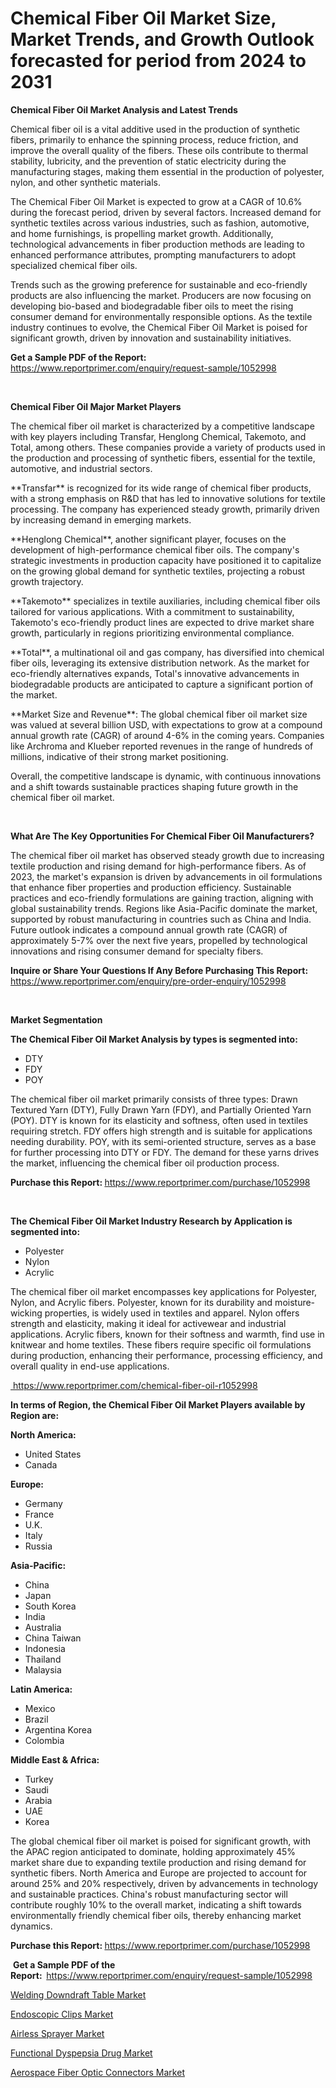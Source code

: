 <p><h1>Chemical Fiber Oil Market Size, Market Trends, and Growth Outlook forecasted for period from 2024 to 2031</h1></p><p><strong>Chemical Fiber Oil Market Analysis and Latest Trends</strong></p>
<p><p>Chemical fiber oil is a vital additive used in the production of synthetic fibers, primarily to enhance the spinning process, reduce friction, and improve the overall quality of the fibers. These oils contribute to thermal stability, lubricity, and the prevention of static electricity during the manufacturing stages, making them essential in the production of polyester, nylon, and other synthetic materials.</p><p>The Chemical Fiber Oil Market is expected to grow at a CAGR of 10.6% during the forecast period, driven by several factors. Increased demand for synthetic textiles across various industries, such as fashion, automotive, and home furnishings, is propelling market growth. Additionally, technological advancements in fiber production methods are leading to enhanced performance attributes, prompting manufacturers to adopt specialized chemical fiber oils.</p><p>Trends such as the growing preference for sustainable and eco-friendly products are also influencing the market. Producers are now focusing on developing bio-based and biodegradable fiber oils to meet the rising consumer demand for environmentally responsible options. As the textile industry continues to evolve, the Chemical Fiber Oil Market is poised for significant growth, driven by innovation and sustainability initiatives.</p></p>
<p><strong>Get a Sample PDF of the Report:&nbsp;</strong> <a href="https://www.reportprimer.com/enquiry/request-sample/1052998">https://www.reportprimer.com/enquiry/request-sample/1052998</a></p>
<p>&nbsp;</p>
<p><strong>Chemical Fiber Oil Major Market Players</strong></p>
<p><p>The chemical fiber oil market is characterized by a competitive landscape with key players including Transfar, Henglong Chemical, Takemoto, and Total, among others. These companies provide a variety of products used in the production and processing of synthetic fibers, essential for the textile, automotive, and industrial sectors.</p><p>**Transfar** is recognized for its wide range of chemical fiber products, with a strong emphasis on R&D that has led to innovative solutions for textile processing. The company has experienced steady growth, primarily driven by increasing demand in emerging markets.</p><p>**Henglong Chemical**, another significant player, focuses on the development of high-performance chemical fiber oils. The company's strategic investments in production capacity have positioned it to capitalize on the growing global demand for synthetic textiles, projecting a robust growth trajectory.</p><p>**Takemoto** specializes in textile auxiliaries, including chemical fiber oils tailored for various applications. With a commitment to sustainability, Takemoto's eco-friendly product lines are expected to drive market share growth, particularly in regions prioritizing environmental compliance.</p><p>**Total**, a multinational oil and gas company, has diversified into chemical fiber oils, leveraging its extensive distribution network. As the market for eco-friendly alternatives expands, Total's innovative advancements in biodegradable products are anticipated to capture a significant portion of the market.</p><p>**Market Size and Revenue**: The global chemical fiber oil market size was valued at several billion USD, with expectations to grow at a compound annual growth rate (CAGR) of around 4-6% in the coming years. Companies like Archroma and Klueber reported revenues in the range of hundreds of millions, indicative of their strong market positioning.</p><p>Overall, the competitive landscape is dynamic, with continuous innovations and a shift towards sustainable practices shaping future growth in the chemical fiber oil market.</p></p>
<p>&nbsp;</p>
<p><strong>What Are The Key Opportunities For Chemical Fiber Oil Manufacturers?</strong></p>
<p><p>The chemical fiber oil market has observed steady growth due to increasing textile production and rising demand for high-performance fibers. As of 2023, the market's expansion is driven by advancements in oil formulations that enhance fiber properties and production efficiency. Sustainable practices and eco-friendly formulations are gaining traction, aligning with global sustainability trends. Regions like Asia-Pacific dominate the market, supported by robust manufacturing in countries such as China and India. Future outlook indicates a compound annual growth rate (CAGR) of approximately 5-7% over the next five years, propelled by technological innovations and rising consumer demand for specialty fibers.</p></p>
<p><strong>Inquire or Share Your Questions If Any Before Purchasing This Report:</strong> <a href="https://www.reportprimer.com/enquiry/pre-order-enquiry/1052998">https://www.reportprimer.com/enquiry/pre-order-enquiry/1052998</a></p>
<p>&nbsp;</p>
<p><strong>Market Segmentation</strong></p>
<p><strong>The Chemical Fiber Oil Market Analysis by types is segmented into:</strong></p>
<p><ul><li>DTY</li><li>FDY</li><li>POY</li></ul></p>
<p><p>The chemical fiber oil market primarily consists of three types: Drawn Textured Yarn (DTY), Fully Drawn Yarn (FDY), and Partially Oriented Yarn (POY). DTY is known for its elasticity and softness, often used in textiles requiring stretch. FDY offers high strength and is suitable for applications needing durability. POY, with its semi-oriented structure, serves as a base for further processing into DTY or FDY. The demand for these yarns drives the market, influencing the chemical fiber oil production process.</p></p>
<p><strong>Purchase this Report:&nbsp;</strong><a href="https://www.reportprimer.com/purchase/1052998">https://www.reportprimer.com/purchase/1052998</a></p>
<p>&nbsp;</p>
<p><strong>The Chemical Fiber Oil Market Industry Research by Application is segmented into:</strong></p>
<p><ul><li>Polyester</li><li>Nylon</li><li>Acrylic</li></ul></p>
<p><p>The chemical fiber oil market encompasses key applications for Polyester, Nylon, and Acrylic fibers. Polyester, known for its durability and moisture-wicking properties, is widely used in textiles and apparel. Nylon offers strength and elasticity, making it ideal for activewear and industrial applications. Acrylic fibers, known for their softness and warmth, find use in knitwear and home textiles. These fibers require specific oil formulations during production, enhancing their performance, processing efficiency, and overall quality in end-use applications.</p></p>
<p><a href="https://www.reportprimer.com/chemical-fiber-oil-r1052998">&nbsp;https://www.reportprimer.com/chemical-fiber-oil-r1052998</a></p>
<p><strong>In terms of Region, the Chemical Fiber Oil Market Players available by Region are:</strong></p>
<p>
    <p> <strong> North America: </strong>
        <ul>
            <li>United States</li>
            <li>Canada</li>
        </ul>
        </p> 
    <p> <strong> Europe: </strong>
        <ul>
            <li>Germany</li>
            <li>France</li>
            <li>U.K.</li>
            <li>Italy</li>
            <li>Russia</li>
        </ul>
        </p> 
    <p> <strong> Asia-Pacific: </strong>
        <ul>
            <li>China</li>
            <li>Japan</li>
            <li>South Korea</li>
            <li>India</li>
            <li>Australia</li>
            <li>China Taiwan</li>
            <li>Indonesia</li>
            <li>Thailand</li>
            <li>Malaysia</li>
        </ul>
        </p> 
    <p> <strong> Latin America: </strong>
        <ul>
            <li>Mexico</li>
            <li>Brazil</li>
            <li>Argentina Korea</li>
            <li>Colombia</li>
        </ul>
        </p> 
    <p> <strong> Middle East & Africa: </strong>
        <ul>
            <li>Turkey</li>
            <li>Saudi</li>
            <li>Arabia</li>
            <li>UAE</li>
            <li>Korea</li>
        </ul>
    </p>
    </p>
<p><p>The global chemical fiber oil market is poised for significant growth, with the APAC region anticipated to dominate, holding approximately 45% market share due to expanding textile production and rising demand for synthetic fibers. North America and Europe are projected to account for around 25% and 20% respectively, driven by advancements in technology and sustainable practices. China's robust manufacturing sector will contribute roughly 10% to the overall market, indicating a shift towards environmentally friendly chemical fiber oils, thereby enhancing market dynamics.</p></p>
<p><strong>Purchase this Report: </strong><a href="https://www.reportprimer.com/purchase/1052998">https://www.reportprimer.com/purchase/1052998</a></p>
<p>&nbsp;<strong>Get a Sample PDF of the Report:&nbsp;&nbsp;</strong><a href="https://www.reportprimer.com/enquiry/request-sample/1052998">https://www.reportprimer.com/enquiry/request-sample/1052998</a></p>
<p><strong></strong></p>
<p><p><a href="https://issuu.com/reportprime-2/docs/welding-downdraft-table-market-size_15fee06b614a46">Welding Downdraft Table Market</a></p><p><a href="https://www.linkedin.com/pulse/endoscopic-clips-market-overview-global-trends-future-prospects-jlbwe?trackingId=d0CYf4BZRRSctaKFgyp9Bw%3D%3D">Endoscopic Clips Market</a></p><p><a href="https://issuu.com/reportprime-2/docs/airless-sprayer-market-size-2030.pp_1d0be112b937bb">Airless Sprayer Market</a></p><p><a href="https://github.com/WayneGriffin411/Market-Research-Report-List-1/blob/main/functional-dyspepsia-drug-market.md">Functional Dyspepsia Drug Market</a></p><p><a href="https://medium.com/@candacekuhn1920/aerospace-fiber-optic-connectors-market-report-by-product-type-single-mode-connector-multi-mode-eed2bf965a50?postPublishedType=repub">Aerospace Fiber Optic Connectors Market</a></p></p>